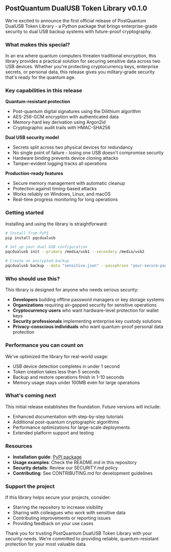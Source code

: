## PostQuantum DualUSB Token Library v0.1.0

We're excited to announce the first official release of PostQuantum DualUSB Token Library - a Python package that brings enterprise-grade security to dual USB backup systems with future-proof cryptography.

### What makes this special?

In an era where quantum computers threaten traditional encryption, this library provides a practical solution for securing sensitive data across two USB devices. Whether you're protecting cryptocurrency keys, enterprise secrets, or personal data, this release gives you military-grade security that's ready for the quantum age.

### Key capabilities in this release

**Quantum-resistant protection**
- Post-quantum digital signatures using the Dilithium algorithm
- AES-256-GCM encryption with authenticated data
- Memory-hard key derivation using Argon2id
- Cryptographic audit trails with HMAC-SHA256

**Dual USB security model**
- Secrets split across two physical devices for redundancy
- No single point of failure - losing one USB doesn't compromise security
- Hardware binding prevents device cloning attacks
- Tamper-evident logging tracks all operations

**Production-ready features**
- Secure memory management with automatic cleanup
- Protection against timing-based attacks
- Works reliably on Windows, Linux, and macOS
- Real-time progress monitoring for long operations

### Getting started

Installing and using the library is straightforward:

```bash
# Install from PyPI
pip install pqcdualusb

# Set up your dual USB configuration
pqcdualusb init --primary /media/usb1 --secondary /media/usb2

# Create an encrypted backup
pqcdualusb backup --data "sensitive.json" --passphrase "your-secure-passphrase"
```

### Who should use this?

This library is designed for anyone who needs serious security:

- **Developers** building offline password managers or key storage systems
- **Organizations** requiring air-gapped security for sensitive operations  
- **Cryptocurrency users** who want hardware-level protection for wallet keys
- **Security professionals** implementing enterprise key custody solutions
- **Privacy-conscious individuals** who want quantum-proof personal data protection

### Performance you can count on

We've optimized the library for real-world usage:

- USB device detection completes in under 1 second
- Token creation takes less than 5 seconds
- Backup and restore operations finish in 1-10 seconds
- Memory usage stays under 100MB even for large operations

### What's coming next

This initial release establishes the foundation. Future versions will include:

- Enhanced documentation with step-by-step tutorials
- Additional post-quantum cryptographic algorithms
- Performance optimizations for large-scale deployments
- Extended platform support and testing

### Resources

- **Installation guide**: [PyPI package](https://pypi.org/project/pqcdualusb/)
- **Usage examples**: Check the README.md in this repository
- **Security details**: Review our SECURITY.md policy
- **Contributing**: See CONTRIBUTING.md for development guidelines

### Support the project

If this library helps secure your projects, consider:
- Starring the repository to increase visibility
- Sharing with colleagues who work with sensitive data
- Contributing improvements or reporting issues
- Providing feedback on your use cases

Thank you for trusting PostQuantum DualUSB Token Library with your security needs. We're committed to providing reliable, quantum-resistant protection for your most valuable data.
